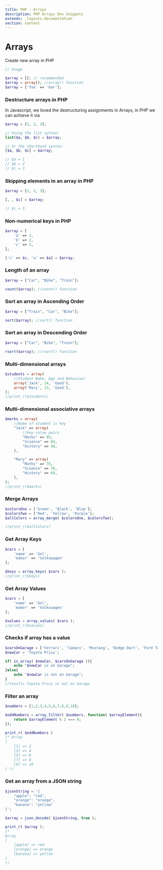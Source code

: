 ```yaml
---
title: PHP - Arrays
description: PHP Arrays Dev Snippets
extends: _layouts.documentation
section: content
---
```


# Arrays

Create new array in PHP

```php
// Usage

$array = []; // recommended
$array = array(); //array() function
$array = ['foo' => 'bar']; 
```

### Destructure arrays in PHP

In Javascript, we loved the destructuring assignments in Arrays, in PHP we can achieve it via
```php
$array = [1, 2, 3]; 

// Using the list syntax:
list($a, $b, $c) = $array;

// Or the shorthand syntax:
[$a, $b, $c] = $array;

// $a = 1
// $b = 2
// $c = 3
```

### Skipping elements in an array in PHP
```php
$array = [1, 2, 3]; 

[, , $c] = $array;

// $c = 3
```

### Non-numerical keys in PHP

```php
$array = [
    'a' => 1,
    'b' => 2,
    'c' => 3,
];

['c' => $c, 'a' => $a] = $array;

```

### Length of an array
```php
$array = ["Car", "Bike", "Train"];

count($array); //count() function

```

### Sort an array in Ascending Order
```php
$array = ["Train", "Car", "Bike"];

sort($array); //sort() function

```

### Sort an array in Descending Order
```php
$array = ["Car", "Bike", "Train"];

rsort($array); //rsort() function
```

### Multi-dimensional arrays
```php
$students = array(
	//Student Name, Age and Behaviour
	array('Jack', 14, 'Good'),
	array('Mary', 13, 'Good'),
);
//print_r($students)
```

### Multi-dimensional associative arrays
```php
$marks = array(
	//Name of student is key
	"Jack" => array(
		//key-value pairs
		"Maths" => 95,
		"Science" => 84,
		"History" => 48,
	),

	"Mary" => array(
		"Maths" => 78,
		"Science" => 76,
		"History" => 64,
	),
);
//print_r($marks)
```


### Merge Arrays
```php
$colorsOne = ['Green', 'Black', 'Blue'];
$colorsTwo = ['Red', 'Yellow', 'Purple'];
$allColors = array_merge( $colorsOne, $colorsTwo);

//print_r($allColors)
```

### Get Array Keys
```php
$cars = [
    'name' => 'Gol',
    'maker' => 'Volkswagen'
];

$keys = array_keys( $cars );
//print_r($keys)
```

### Get Array Values
```php
$cars = [
    'name' => 'Gol',
    'maker' => 'Volkswagen'
];

$values = array_values( $cars );
//print_r($values)
```

### Checks if array has a value
```php
$carsOnGarage = ['Ferrari', 'Camaro', 'Mustang', 'Dodge Dart', 'Ford Torino Cobra'];
$newCar = 'Toyota Prius';

if( in_array( $newCar, $carsOnGarage )){
    echo "$newCar is on Garage";
}else{
    echo "$newCar is not on Garage";
}
//result= Toyota Prius is not on Garage
```


### Filter an array
```php
$numbers = [1,2,3,4,5,6,7,8,9,10];

$oddNumbers = array_filter( $numbers, function( $arrayElement){
    return $arrayElement % 2 === 0;
});

print_r( $oddNumbers )
/* Array
(
    [1] => 2
    [3] => 4
    [5] => 6
    [7] => 8
    [9] => 10
) */
```


### Get an array from a JSON string
```php
$jsonString = '{
	"apple": "red",
	"orange": "orange",
	"banana": "yellow"
}';

$array = json_decode( $jsonString, true );

print_r( $array );
/*
Array
(
    [apple] => red
    [orange] => orange
    [banana] => yellow
)
*/
```